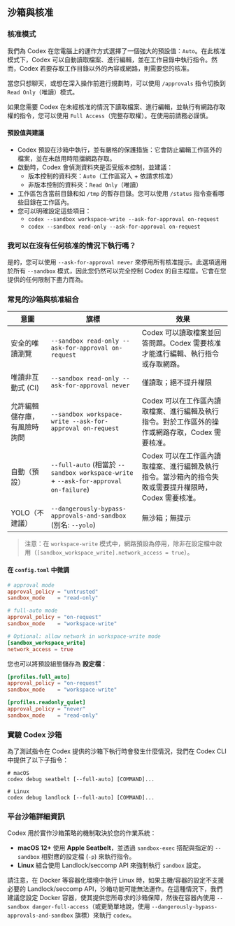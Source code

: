 ## 沙箱與核准

### 核准模式

我們為 Codex 在您電腦上的運作方式選擇了一個強大的預設值：`Auto`。在此核准模式下，Codex 可以自動讀取檔案、進行編輯，並在工作目錄中執行指令。然而，Codex 若要存取工作目錄以外的內容或網路，則需要您的核准。

當您只想聊天，或想在深入操作前進行規劃時，可以使用 `/approvals` 指令切換到 `Read Only`（唯讀）模式。

如果您需要 Codex 在未經核准的情況下讀取檔案、進行編輯，並執行有網路存取權的指令，您可以使用 `Full Access`（完整存取權）。在使用前請務必謹慎。

#### 預設值與建議

- Codex 預設在沙箱中執行，並有嚴格的保護措施：它會防止編輯工作區外的檔案，並在未啟用時阻擋網路存取。
- 啟動時，Codex 會偵測資料夾是否受版本控制，並建議：
  - 版本控制的資料夾：`Auto`（工作區寫入 + 依請求核准）
  - 非版本控制的資料夾：`Read Only`（唯讀）
- 工作區包含當前目錄和如 `/tmp` 的暫存目錄。您可以使用 `/status` 指令查看哪些目錄在工作區內。
- 您可以明確設定這些項目：
  - `codex --sandbox workspace-write --ask-for-approval on-request`
  - `codex --sandbox read-only --ask-for-approval on-request`

### 我可以在沒有任何核准的情況下執行嗎？

是的，您可以使用 `--ask-for-approval never` 來停用所有核准提示。此選項適用於所有 `--sandbox` 模式，因此您仍然可以完全控制 Codex 的自主程度。它會在您提供的任何限制下盡力而為。

### 常見的沙箱與核准組合

| 意圖                                  | 旗標                                                                                   | 效果                                                                                    |
| --------------------------------------- | ----------------------------------------------------------------------------------------------- | ----------------------------------------------------------------------------------------------- |
| 安全的唯讀瀏覽                        | `--sandbox read-only --ask-for-approval on-request`                                            | Codex 可以讀取檔案並回答問題。Codex 需要核准才能進行編輯、執行指令或存取網路。 |
| 唯讀非互動式 (CI)                     | `--sandbox read-only --ask-for-approval never`                                                 | 僅讀取；絕不提升權限                                                                    |
| 允許編輯儲存庫，有風險時詢問        | `--sandbox workspace-write --ask-for-approval on-request`                                      | Codex 可以在工作區內讀取檔案、進行編輯及執行指令。對於工作區外的操作或網路存取，Codex 需要核准。 |
| 自動（預設）                          | `--full-auto` (相當於 `--sandbox workspace-write` + `--ask-for-approval on-failure`)          | Codex 可以在工作區內讀取檔案、進行編輯及執行指令。當沙箱內的指令失敗或需要提升權限時，Codex 需要核准。 |
| YOLO（不建議）                        | `--dangerously-bypass-approvals-and-sandbox` (別名: `--yolo`)                                  | 無沙箱；無提示                                                                            |

> 注意：在 `workspace-write` 模式中，網路預設為停用，除非在設定檔中啟用（`[sandbox_workspace_write].network_access = true`）。

#### 在 `config.toml` 中微調

```toml
# approval mode
approval_policy = "untrusted"
sandbox_mode    = "read-only"

# full-auto mode
approval_policy = "on-request"
sandbox_mode    = "workspace-write"

# Optional: allow network in workspace-write mode
[sandbox_workspace_write]
network_access = true
```

您也可以將預設組態儲存為 **設定檔**：

```toml
[profiles.full_auto]
approval_policy = "on-request"
sandbox_mode    = "workspace-write"

[profiles.readonly_quiet]
approval_policy = "never"
sandbox_mode    = "read-only"
```

### 實驗 Codex 沙箱

為了測試指令在 Codex 提供的沙箱下執行時會發生什麼情況，我們在 Codex CLI 中提供了以下子指令：

```
# macOS
codex debug seatbelt [--full-auto] [COMMAND]...

# Linux
codex debug landlock [--full-auto] [COMMAND]...
```

### 平台沙箱詳細資訊

Codex 用於實作沙箱策略的機制取決於您的作業系統：

- **macOS 12+** 使用 **Apple Seatbelt**，並透過 `sandbox-exec` 搭配與指定的 `--sandbox` 相對應的設定檔 (`-p`) 來執行指令。
- **Linux** 結合使用 Landlock/seccomp API 來強制執行 `sandbox` 設定。

請注意，在 Docker 等容器化環境中執行 Linux 時，如果主機/容器的設定不支援必要的 Landlock/seccomp API，沙箱功能可能無法運作。在這種情況下，我們建議您設定 Docker 容器，使其提供您所尋求的沙箱保障，然後在容器內使用 `--sandbox danger-full-access`（或更簡單地說，使用 `--dangerously-bypass-approvals-and-sandbox` 旗標）來執行 `codex`。
